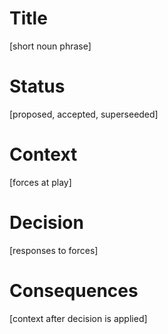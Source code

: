 # Title
[short noun phrase]

# Status
[proposed, accepted, superseeded]

# Context
[forces at play]

# Decision
[responses to forces]

# Consequences
[context after decision is applied]